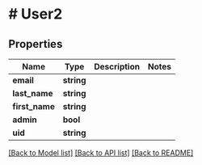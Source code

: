 # # User2

## Properties

Name | Type | Description | Notes
------------ | ------------- | ------------- | -------------
**email** | **string** |  |
**last_name** | **string** |  |
**first_name** | **string** |  |
**admin** | **bool** |  |
**uid** | **string** |  |

[[Back to Model list]](../../README.md#models) [[Back to API list]](../../README.md#endpoints) [[Back to README]](../../README.md)
